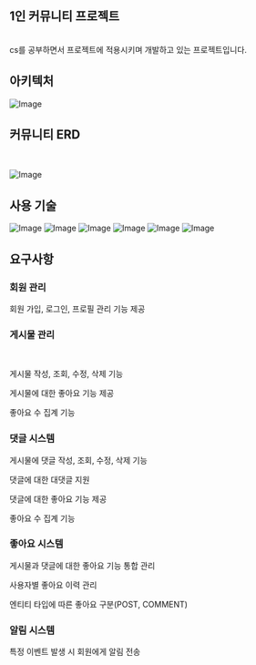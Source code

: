 <h2>1인 커뮤니티 프로젝트</h2><br>
cs를 공부하면서 프로젝트에 적용시키며 개발하고 있는 프로젝트입니다.<br>

<h2>아키텍처</h2>

![Image](https://github.com/user-attachments/assets/fd791add-d685-4b20-9d97-f3bfb214fed5)
<h2>커뮤니티 ERD</h2><br>

![Image](https://github.com/user-attachments/assets/89e58f8c-f08a-451d-a899-85fa88a56ef2)
<br>
<h2>사용 기술</h2>

![Image](https://github.com/user-attachments/assets/efba11e6-03b8-400b-9ac8-0433e97d8d6c)
![Image](https://github.com/user-attachments/assets/7d19db96-c777-4aec-8807-6813f14d0795)
![Image](https://github.com/user-attachments/assets/78a3253d-7f36-48b3-8ce2-3db986fffb33)
![Image](https://github.com/user-attachments/assets/0f470010-749b-4683-8cec-84b2464d6985)
![Image](https://github.com/user-attachments/assets/d765d465-68a6-432a-8a04-8a0a0c7f3f3d)
![Image](https://github.com/user-attachments/assets/28cd2868-a7b0-46a1-a10b-560e2085fa8f)
<h2>요구사항</h2>
<h3>회원 관리</h3>

회원 가입, 로그인, 프로필 관리 기능 제공<br>

<h3>게시물 관리</h3><br>

게시물 작성, 조회, 수정, 삭제 기능<br>

게시물에 대한 좋아요 기능 제공<br>

좋아요 수 집계 기능<br>

<h3>댓글 시스템</h3>

게시물에 댓글 작성, 조회, 수정, 삭제 기능<br>

댓글에 대한 대댓글 지원<br>

댓글에 대한 좋아요 기능 제공<br>

좋아요 수 집계 기능<br>

<h3>좋아요 시스템</h3>

게시물과 댓글에 대한 좋아요 기능 통합 관리<br>

사용자별 좋아요 이력 관리<br>

엔티티 타입에 따른 좋아요 구분(POST, COMMENT)<br>

<h3>알림 시스템</h3>

특정 이벤트 발생 시 회원에게 알림 전송<br>

